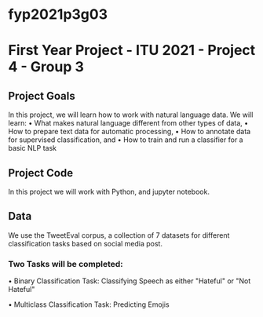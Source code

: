 # fyp2021p3g03
# First Year Project - ITU 2021 - Project 4 - Group 3

## Project Goals
In this project, we will learn how to work with natural language data. We will learn:
• What makes natural language different from other types of data,
• How to prepare text data for automatic processing,
• How to annotate data for supervised classification, and
• How to train and run a classifier for a basic NLP task

## Project Code
In this project we will work with Python, and jupyter notebook.

## Data
We use the TweetEval corpus, a collection of 7 datasets for different classification tasks
based on social media post.

### Two Tasks will be completed:
• Binary Classification Task: 
Classifying Speech as either "Hateful" or "Not Hateful"

• Multiclass Classification Task:
Predicting Emojis 
